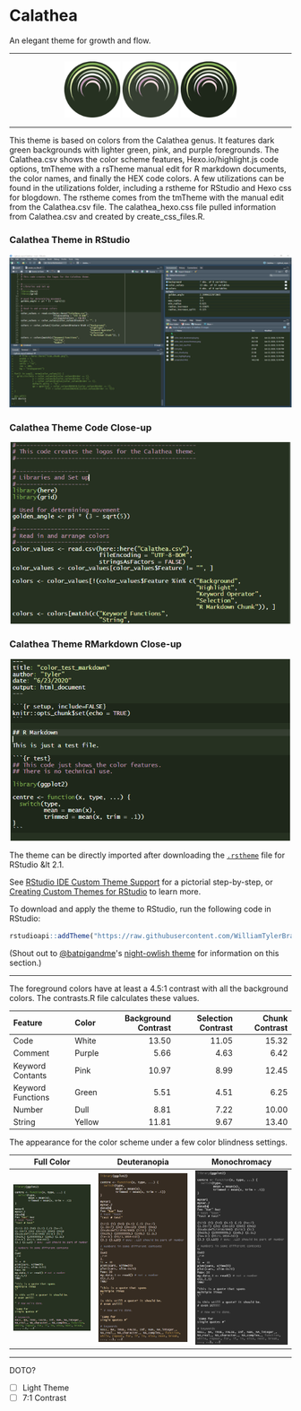 # Calathea
An elegant theme for growth and flow.

---

<p align="center">
<img src="https://raw.githubusercontent.com/WilliamTylerBradley/Calathea/main/images/icon.png" width="100" height="100" title="icon"> <img src="https://raw.githubusercontent.com/WilliamTylerBradley/Calathea/main/images/icon_highlight.png" width="100" height="100" title="icon_highlight"> <img src="https://raw.githubusercontent.com/WilliamTylerBradley/Calathea/main/images/icon_chunk.png" width="100" height="100" title="icon_chunk">
</p>

---

This theme is based on colors from the Calathea genus.  It features dark green backgrounds with lighter green, pink, and purple foregrounds.  The Calathea.csv shows the color scheme features, Hexo.io/highlight.js code options, tmTheme with a rsTheme manual edit for R markdown documents, the color names, and finally the HEX code colors.  A few utilizations can be found in the utilizations folder, including a rstheme for RStudio and Hexo css for blogdown. The rstheme comes from the tmTheme with the manual edit from the Calathea.csv file.  The calathea_hexo.css file pulled information from Calathea.csv and created by create_css_files.R.

### Calathea Theme in RStudio

<p align="center">
<img src="https://raw.githubusercontent.com/WilliamTylerBradley/Calathea/main/images/screenshot.PNG" title="screenshot">
</p>

### Calathea Theme Code Close-up

<p align="center">
<img src="https://raw.githubusercontent.com/WilliamTylerBradley/Calathea/main/images/screenshot_code.PNG" title="screenshot_code"  width="500">
</p>

### Calathea Theme RMarkdown Close-up

<p align="center">
<img src="https://raw.githubusercontent.com/WilliamTylerBradley/Calathea/main/images/screenshot_markdown.PNG" title="screenshot_rmarkdown"  width="500">
</p>

The theme can be directly imported after downloading the [`.rstheme`](https://github.com/WilliamTylerBradley/Calathea/blob/main/utilizations/Calathea.rstheme) file for RStudio &lt 2.1.

See [RStudio IDE Custom Theme Support](https://blog.rstudio.com/2018/10/29/rstudio-ide-custom-theme-support/) for a pictorial step-by-step, or [Creating Custom Themes for RStudio](https://rstudio.github.io/rstudio-extensions/rstudio-theme-creation.html#sharing-a-theme) to learn more.

To download and apply the theme to RStudio, run the following code in RStudio:
```r
rstudioapi::addTheme("https://raw.githubusercontent.com/WilliamTylerBradley/Calathea/main/utilizations/Calathea.rstheme", apply = TRUE)
```
(Shout out to [@batpigandme](https://github.com/batpigandme)'s [night-owlish theme](https://github.com/batpigandme/night-owlish) for information on this section.)
 

---

The foreground colors have at least a 4.5:1 contrast with all the background colors.  The contrasts.R file calculates these values.

| Feature           | Color  | Background Contrast | Selection Contrast | Chunk Contrast |
| :---              | :---   |                ---: |               ---: |           ---: |
| Code	            | White	 |               13.50 |              11.05 |          15.32 |
| Comment	          | Purple |	              5.66 |               4.63 |           6.42 |
| Keyword Contants	| Pink	 |               10.97 |               8.99 |          12.45 |
| Keyword Functions	| Green	 |                5.51 |               4.51 |           6.25 |
| Number	          | Dull	 |                8.81 |               7.22 |          10.00 |
| String	          | Yellow |	             11.81 |               9.67 |          13.40 |

The appearance for the color scheme under a few color blindness settings.

| Full Color | Deuteranopia | Monochromacy |
| :---:| :---: | :---: |
| <img src="https://raw.githubusercontent.com/WilliamTylerBradley/Calathea/main/images/color_test_raw.PNG" width="200" title="color_test_raw"> | <img src="https://raw.githubusercontent.com/WilliamTylerBradley/Calathea/main/images/color_test_deuteranopia.png" width="200" title="color_test_deuteranopia"> | <img src="https://raw.githubusercontent.com/WilliamTylerBradley/Calathea/main/images/color_test_monochromacy.png" width="200" title="color_test_monochromacy"> |

---

DOTO?
- [ ] Light Theme
- [ ] 7:1 Contrast